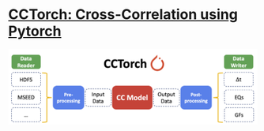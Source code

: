 # [CCTorch: Cross-Correlation using Pytorch](https://ai4eps.github.io/CCTorch)

![](assets/diagram.png)

<!-- ## Single GPU
python run.py

- Example for ambient noise
```
python run.py --data-list1=tests/data_am1.txt --data-path=tests --dt=0.04 --maxlag=30  --mode=AN  --block-num1 1 --block-num2 2 --fixed-channels 300 500 700 900  --log-interval 1
```
```
python run.py --data_list1=noise_data_list.txt --data_path=noise_data --sampling_rate=50 --maxlag=30  --mode=AN  --block_size1 1 --block_size2 500 --fixed_channels 500 --domain stft 
```

## Multi GPUs (e.g., using 8 GPUs)
```
torchrun --standalone --nproc_per_node=8 run.py
```

- Example for mammoth south
```
torchrun --standalone --nproc_per_node=4 \
        run.py --generate-pair --auto-xcor --reduce-t --mccc --channel-shift=0 \
        --path-data=/kuafu/jxli/Data/DASEventData/mammoth_south/temp \
        --pair-list=/home/jxli/packages/CCTorch/tests/pair_mammoth_ccfm_test.txt \
        --path-xcor-data=/net/jin/ssd-tmp-nobak2/jxli/DASEventData/mammoth_south/temp_xcor_ccfm/xcor_data \
        --path-xcor-pick=/net/jin/ssd-tmp-nobak2/jxli/DASEventData/mammoth_south/temp_xcor_ccfm/xcor_pick \
        --path-xcor-matrix=/net/jin/ssd-tmp-nobak2/jxli/DASEventData/mammoth_south/temp_xcor_ccfm/xcor_matrix \
        --path-dasinfo=/kuafu/EventData/Mammoth_south/das_info.csv
```

## Multi Nodes using Slurm (e.g., using 2 nodes)
```
sbatch --nodes=2 --ntasks=2 sbatch_run.sh 
``` -->
